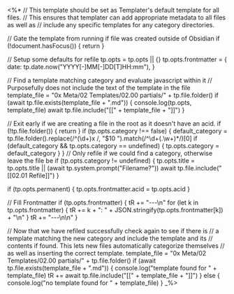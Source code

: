 <%*
// This template should be set as Templater's default template for all files.
// This ensures that templater can add appropriate metadata to all files as well as
// include any specific templates for any category directories.

// Gate the template from running if file was created outside of Obsidian
if (!document.hasFocus()) { return }

// Setup some defaults for refile
tp.opts = tp.opts || {}
tp.opts.frontmatter = {
  date: tp.date.now("YYYY[-]MM[-]DD[T]HH:mm"),
}

// Find a template matching category and evaluate javascript within it
// Purposefully does not include the text of the template in the file
template_file = "0x Meta/02 Templates/02.00 partials/" + tp.file.folder()
if (await tp.file.exists(template_file + ".md")) {
  console.log(tp.opts, template_file)
  await tp.file.include("[[" + template_file + "]]")
}

// Exit early if we are creating a file in the root as it doesn't have an acid.
if (!tp.file.folder()) { return }
if (tp.opts.category !== false) {
  default_category = tp.file.folder().replace(/^(\d+)x /, "$10 ").match(/^\d+(\.\w+)*/)[0]
  if (default_category && tp.opts.category == undefined) { tp.opts.category = default_category }
}
// Only refile if we could find a category, otherwise leave the file be
if (tp.opts.category != undefined) {
  tp.opts.title = tp.opts.title || (await tp.system.prompt("Filename?"))
  await tp.file.include("[[02.01 Refile]]")
}

if (tp.opts.permanent) {
  tp.opts.frontmatter.acid = tp.opts.acid
}

// Fill Frontmatter
if (tp.opts.frontmatter) {
  tR += "---\n"
  for (let k in tp.opts.frontmatter) {
    tR += k + ": " + JSON.stringify(tp.opts.frontmatter[k]) + "\n"
  }
  tR += "---\n\n"
}

// Now that we have refiled successfully check again to see if there is
// a template matching the new category and include the template and its
// contents if found. This lets new files automatically categorize themselves
// as well as inserting the correct template.
template_file = "0x Meta/02 Templates/02.00 partials/" + tp.file.folder()
if (await tp.file.exists(template_file + ".md")) {
  console.log("template found for " + template_file)
  tR += await tp.file.include("[[" + template_file + "]]")
} else {
  console.log("no template found for " + template_file)
}
_%>


